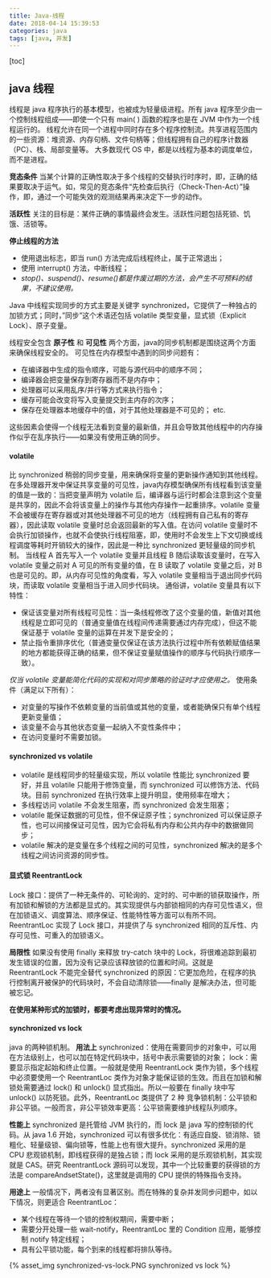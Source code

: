 ```yaml
---
title: Java-线程
date: 2018-04-14 15:39:53
categories: java
tags: [java, 并发]
---
```

[toc]
## java 线程
 线程是 java 程序执行的基本模型，也被成为轻量级进程。所有 java 程序至少由一个控制线程组成——即使一个只有 main( ) 函数的程序也是在 JVM 中作为一个线程运行的。
线程允许在同一个进程中同时存在多个程序控制流。共享进程范围内的一些资源：堆资源、内存句柄、文件句柄等；但线程拥有自己的程序计数器（PC）、栈、局部变量等。
大多数现代 OS 中，都是以线程为基本的调度单位，而不是进程。

**竞态条件**
当某个计算的正确性取决于多个线程的交替执行时序时，即，正确的结果要取决于运气。如，常见的竞态条件“先检查后执行（Check-Then-Act）”操作，即，通过一个可能失效的观测结果再来决定下一步的动作。

**活跃性**
关注的目标是：某件正确的事情最终会发生。活跃性问题包括死锁、饥饿、活锁等。

**停止线程的方法**
* 使用退出标志，即当 run() 方法完成后线程终止，属于正常退出；
* 使用 interrupt() 方法，中断线程；
* _stop()、suspend()、resume()都是作废过期的方法，会产生不可预料的结果，不建议使用。_

Java 中线程实现同步的方式主要是关键字 synchronized，它提供了一种独占的加锁方式；同时，”同步”这个术语还包括 volatile 类型变量，显式锁（Explicit Lock）、原子变量。

线程安全包含 **原子性** 和 **可见性** 两个方面，java的同步机制都是围绕这两个方面来确保线程安全的。
可见性在内存模型中遇到的同步问题有：
* 在编译器中生成的指令顺序，可能与源代码中的顺序不同；
* 编译器会把变量保存到寄存器而不是内存中；
* 处理器可以采用乱序/并行等方式来执行指令；
* 缓存可能会改变将写入变量提交到主内存的次序；
* 保存在处理器本地缓存中的值，对于其他处理器是不可见的；
etc.

这些因素会使得一个线程无法看到变量的最新值，并且会导致其他线程中的内存操作似乎在乱序执行——如果没有使用正确的同步。



#### volatile
比 synchronized 稍弱的同步变量，用来确保将变量的更新操作通知到其他线程。在多处理器开发中保证共享变量的可见性，java内存模型确保所有线程看到该变量的值是一致的：当把变量声明为 volatile 后，编译器与运行时都会注意到这个变量是共享的，因此不会将该变量上的操作与其他内存操作一起重排序。volatile 变量不会被缓存在寄存器或对其他处理器不可见的地方（线程拥有自己私有的寄存器），因此读取 volatile 变量时总会返回最新的写入值。在访问 volatile 变量时不会执行加锁操作，也就不会使执行线程阻塞，即，使用时不会发生上下文切换或线程调度等耗时开销较大的操作，因此是一种比 synchronized 更轻量级的同步机制。
当线程 A 首先写入一个 volatile 变量并且线程 B 随后读取该变量时，在写入 volatile 变量之前对 A 可见的所有变量的值，在 B 读取了 volatile 变量之后，对 B 也是可见的。即，从内存可见性的角度看，写入 volatile 变量相当于退出同步代码块，而读取 volatile 变量相当于进入同步代码块。
通俗讲，volatile 变量具有以下特性：
* 保证该变量对所有线程可见性：当一条线程修改了这个变量的值，新值对其他线程是立即可见的（普通变量值在线程间传递需要通过内存完成），但这不能保证基于 volatile 变量的运算在并发下是安全的；
* 禁止指令重排序优化（普通变量仅保证在该方法执行过程中所有依赖赋值结果的地方都能获得正确的结果，但不保证变量赋值操作的顺序与代码执行顺序一致）。

_仅当 volatile 变量能简化代码的实现和对同步策略的验证时才应使用之。_
使用条件（满足以下所有）：
* 对变量的写操作不依赖变量的当前值或其他的变量，或者能确保只有单个线程更新变量值；
* 该变量不会与其他状态变量一起纳入不变性条件中；
* 在访问变量时不需要加锁。

#### synchronized vs volatile
* volatile 是线程同步的轻量级实现，所以 volatile 性能比 synchronized 要好，并且 volatile 只能用于修饰变量，而 synchronized 可以修饰方法、代码块。目前 synchronized 在执行效率上提升明显，使用频率在增大；
* 多线程访问 volatile 不会发生阻塞，而 synchronized 会发生阻塞；
* volatile 能保证数据的可见性，但不保证原子性；synchronized 可以保证原子性，也可以间接保证可见性，因为它会将私有内存和公共内存中的数据做同步；
* volatile 解决的是变量在多个线程之间的可见性，synchronized 解决的是多个线程之间访问资源的同步性。

#### 显式锁 ReentrantLock
Lock 接口：提供了一种无条件的、可轮询的、定时的、可中断的锁获取操作，所有加锁和解锁的方法都是显式的。其实现提供与内部锁相同的内存可见性语义，但在加锁语义、调度算法、顺序保证、性能特性等方面可以有所不同。
ReentrantLoc 实现了 Lock 接口，并提供了与 synchronized 相同的互斥性、内存可见性、可重入的加锁语义。

**局限性**
如果没有使用 finally 来释放 try-catch 块中的 Lock，将很难追踪到最初发生错误的位置，因为没有记录应该释放锁的位置和时间。这就是 ReentrantLock 不能完全替代 synchronized 的原因：它更加危险，在程序的执行控制离开被保护的代码块时，不会自动清除锁——finally 是解决办法，但可能被忘记。

**在使用某种形式的加锁时，都要考虑出现异常时的情况。**

#### synchronized vs lock
java 的两种锁机制。
**用法上**
synchronized：使用在需要同步的对象中，可以用在方法级别上，也可以加在特定代码块中，括号中表示需要锁的对象；
lock：需要显示指定起始和终止位置。一般就是使用 ReentrantLock 类作为锁，多个线程中必须要使用一个 ReentrantLoc 类作为对象才能保证锁的生效。而且在加锁和解锁处需要通过 lock() 和 unlock() 显式指出。所以一般要在 finally 块中写 unlock() 以防死锁。此外，ReentrantLoc 类提供了 2 种 竞争锁机制：公平锁和非公平锁。一般而言，非公平锁效率更高：公平锁需要维护线程队列顺序。

**性能上**
synchronized 是托管给 JVM 执行的，而 lock 是 java 写的控制锁的代码。从 java 1.6 开始，synchronized 可以有很多优化：有适应自旋、锁消除、锁粗化、轻量级锁、偏向锁等，性能上也有很大提升。synchronized 采用的是 CPU 悲观锁机制，即线程获得的是独占锁；而 lock 采用的是乐观锁机制，其实现就是 CAS。研究 ReentrantLock 源码可以发现，其中一个比较重要的获得锁的方法是 compareAndsetState()，这里就是调用的 CPU 提供的特殊指令支持。

**用途上**
一般情况下，两者没有显著区别。而在特殊的复杂并发同步问题中，如以下情况，则更适合 ReentrantLoc：
* 某个线程在等待一个锁的控制权期间，需要中断；
* 需要分开处理一些 wait-notify，ReentrantLoc 里的 Condition 应用，能够控制 notify 特定线程；
* 具有公平锁功能，每个到来的线程都将排队等待。

{% asset_img synchronized-vs-lock.PNG synchronized vs lock %}

